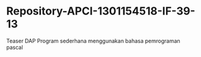 # Repository-APCI-1301154518-IF-39-13
 Teaser DAP 
 Program sederhana menggunakan bahasa pemrograman pascal

